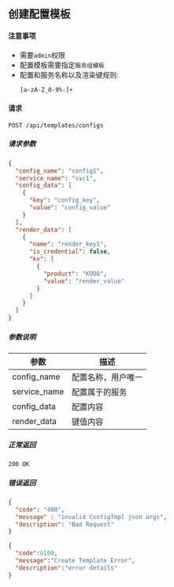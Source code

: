 ## 创建配置模板

#### 注意事项

- 需要`admin`权限
- 配置模板需要指定`服务组模板`
- 配置和服务名称以及渲染键规则: 
  ```
  [a-zA-Z_0-9%-]+
  ```

#### 请求

```
POST /api/templates/configs
```

##### 请求参数

```json
{
  "config_name": "config1",
  "service_name": "svc1",
  "config_data": [
    {
      "key": "config_key",
      "value": "config_value"
    }
  ],
  "render_data": [
    {
      "name": "render_key1",
      "is_credential": false,
      "kv": [
        {
          "product": "KODO",
          "value": "render_value"
        }
      ]
    }
  ]
}
```

##### 参数说明

| 参数 | 描述 |
|-----|-----|
| config_name | 配置名称，用户唯一 |
| service_name | 配置属于的服务 |
| config_data | 配置内容 |
| render_data | 键值内容 |

##### 正常返回

```
200 OK
```

##### 错误返回

```json
{
  "code": "400",
  "message" : "invalid ConfigTmpl json args",
  "description": "Bad Request"
}
```

```json
{
  "code":6100,
  "message":"Create Template Error",
  "description":"error details"
}
```
